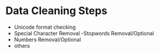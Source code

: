 # Data Cleaning Steps
- Unicode format checking
- Special Character Removal
-Stopwords Removal/Optional
- Numbers Removal/Optional
- others
